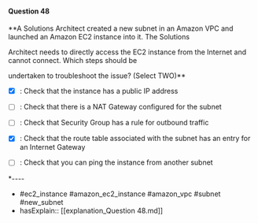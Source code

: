 #### Question  48

**A Solutions Architect created a new subnet in an Amazon VPC and launched an Amazon EC2 instance into it. The Solutions

Architect needs to directly access the EC2 instance from the Internet and cannot connect. Which steps should be

undertaken to troubleshoot the issue? (Select TWO)**

- [x] :  Check that the instance has a public IP address

- [ ] :  Check that there is a NAT Gateway configured for the subnet

- [ ] :  Check that Security Group has a rule for outbound traffic

- [x] :  Check that the route table associated with the subnet has an entry for an Internet Gateway

- [ ] :  Check that you can ping the instance from another subnet

*----

- #ec2_instance #amazon_ec2_instance #amazon_vpc #subnet #new_subnet
- hasExplain:: [[explanation_Question  48.md]]
